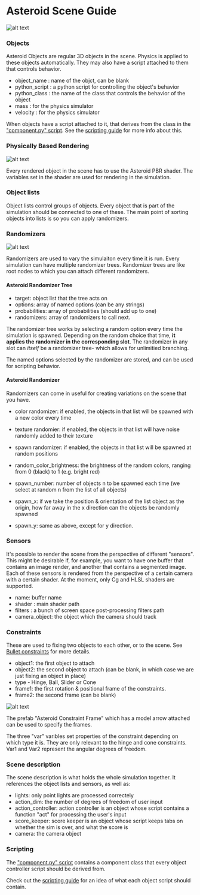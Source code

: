 # Asteroid Scene Guide

![alt text](http://i.imgur.com/KnbNek9.png "Logo Title Text 1")

### Objects

Asteroid Objects are regular 3D objects in the scene. Physics is applied to these objects automatically. They may also have a script attached to them that controls behavior.

- object_name : name of the objct, can be blank
- python_script : a python script for controlling the object's behavior
- python_class : the name of the class that controls the behavior of the object
- mass : for the physics simulator
- velocity : for the physics simulator
  
When objects have a script attached to it, that derives from the class in the ["component.py" script](https://gist.github.com/m0nologuer/5415e5ea9cf83335d3882bec8b6badc8). See the [scripting guide](https://github.com/m0nologuer/Asteroid-Unity/blob/master/ScriptingGuide.md) for more info about this.

### Physically Based Rendering

![alt text](http://i.imgur.com/N8WTlO0.png "Logo Title Text 1")

Every rendered object in the scene has to use the Asteroid PBR shader. The variables set in the shader are used for rendering in the simulation.

### Object lists

Object lists control groups of objects. Every object that is part of the simulation should be connected to one of these. The main point of sorting objects into lists is so you can apply randomizers.

### Randomizers

![alt text](http://i.imgur.com/lKvrzhW.png "Logo Title Text 1")

Randomizers are used to vary the simulaiton every time it is run. Every simulation can have multiple randomizer trees. Randomizer trees are like root nodes to which you can attach different randomizers.

#### Asteroid Randomizer Tree

- target: object list that the tree acts on
- options: array of named options (can be any strings)
- probabilities: array of probabilities (should add up to one)
- randomizers: array of randomizers to call next.

The randomizer tree works by selecting a random option every time the simulation is spawned. Depending on the random choice that time, **it applies the randomizer in the corresponding slot**. The randomizer in any slot can *itself* be a randomizer tree- which allows for unlimitied branching.

The named options selected by the randomizer are stored, and can be used for scripting behavior.

#### Asteroid Randomizer

Randomizers can come in useful for creating variations on the scene that you have.

- color randomizer: if enabled, the objects in that list will be spawned with a new color every time
- texture randomier: if enabled, the objects in that list will have noise randomly added to their texture
- spawn randomizer: if enabled, the objects in that list will be spawned at random positions

- random_color_brightness: the brightness of the random colors, ranging from 0 (black) to 1 (e.g. bright red)

- spawn_number: number of objects n to be spawned each time (we select at random n from the list of all objects)
- spawn_x: if we take the position & orientation of the list object as the origin, how far away in the x direction can the objects be randomly spawned
- spawn_y: same as above, except for y direction.

### Sensors

It's possible to render the scene from the perspective of different "sensors". This might be desirable if, for example, you want to have one buffer that contains an image render, and another that contains a segmented image. Each of these sensors is rendered from the perspective of a certain camera with a certain shader. At the moment, only Cg and HLSL  shaders are supported. 
  
 - name: buffer name
 - shader : main shader path
 - filters : a bunch of screen space post-processing filters path
 - camera_object: the object which the camera should track

### Constraints

These are used to fixing two objects to each other, or to the scene. See [Bullet constraints](https://www.panda3d.org/manual/index.php/Bullet_Constraints) for more details.

- object1: the first object to attach
- object2: the second object to attach (can be blank, in which case we are just fixing an object in place)
- type - Hinge, Ball, Slider or Cone
- frame1: the first rotation & positional frame of the constraints. 
- frame2: the second frame (can be blank) 

![alt text](http://i.imgur.com/eDu2Ejb.png "Logo Title Text 1")

The prefab "Asteroid Constraint Frame" which has a model arrow attached can be used to specify the frames. 

The three "var" varibles set properties of the constraint depending on which type it is. They are only relevant to the hinge and cone constraints. Var1 and Var2 represent the angular degrees of freedom.


### Scene description

The scene description is what holds the whole simulation together. It references the object lists and sensors, as well as:

- lights: only point lights are processed correctely
- action_dim: the number of degrees of freedom of user input
- action_controller: action controller is an object whose script contains a function "act" for processing the user's input
- score_keeper: score keeper is an object whose script keeps tabs on whether the sim is over, and what the score is
- camera: the camera object

### Scripting

The ["component.py" script](https://gist.github.com/m0nologuer/5415e5ea9cf83335d3882bec8b6badc8) contains a component class that every object controller script should be derived from.

Check out the [scripting guide](https://github.com/m0nologuer/Asteroid-Unity/blob/master/ScriptingGuide.md) for an idea of what each object script should contain.
